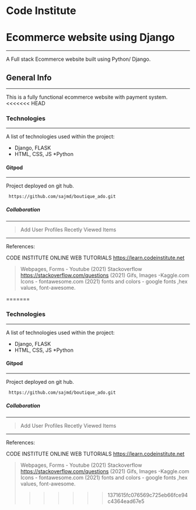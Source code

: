 # Code Institute

  # Ecommerce website using Django
 *** 
A Full stack Ecommerce website built using Python/ Django.

 ## General Info
 *** 
This is a fully functional ecommerce website  with payment system.
<<<<<<< HEAD

 ### Technologies 
*** 
A list of technologies used within the project: 
* Django, FLASK
 * HTML, CSS, JS
*Python
#### Gitpod 
 *** 
Project deployed on git hub.
``` 
 https://github.com/sajmd/boutique_ado.git
``` 
 ##### Collaboration
 *** 

> Add User Profiles
> Recetly Viewed Items

*** 
References:
> 
CODE INSTITUTE ONLINE WEB TUTORIALS
https://learn.codeinstitute.net
> Webpages, Forms - Youtube (2021)
> Stackoverflow 
   https://stackoverflow.com/questions (2021)
> Gifs, Images -Kaggle.com
> Icons - fontawesome.com (2021)
> fonts and colors - google fonts ,hex values, font-awesome.

=======

 ### Technologies 
*** 
A list of technologies used within the project: 
* Django, FLASK
 * HTML, CSS, JS
*Python
#### Gitpod 
 *** 
Project deployed on git hub.
``` 
 https://github.com/sajmd/boutique_ado.git
``` 
 ##### Collaboration
 *** 

> Add User Profiles
> Recetly Viewed Items

*** 
References:
> 
CODE INSTITUTE ONLINE WEB TUTORIALS
https://learn.codeinstitute.net
> Webpages, Forms - Youtube (2021)
> Stackoverflow 
   https://stackoverflow.com/questions (2021)
> Gifs, Images -Kaggle.com
> Icons - fontawesome.com (2021)
> fonts and colors - google fonts ,hex values, font-awesome.
>>>>>>> 1371615fc076569c725eb66fce94c4364ead67e5

